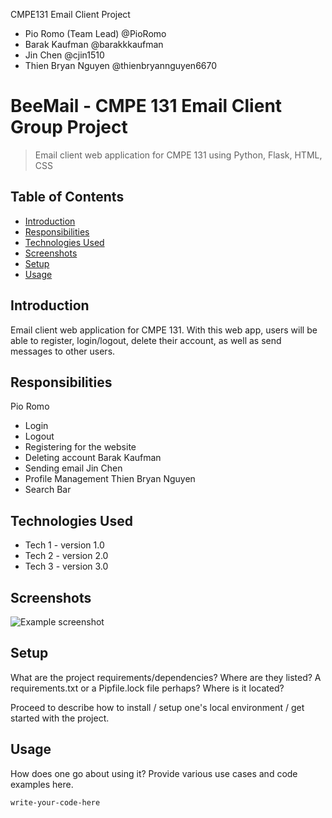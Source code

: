 CMPE131 Email Client Project 
 - Pio Romo (Team Lead) @PioRomo
 - Barak Kaufman @barakkkaufman
 - Jin Chen @cjin1510
 - Thien Bryan Nguyen @thienbryannguyen6670


# BeeMail - CMPE 131 Email Client Group Project 
> Email client web application for CMPE 131 using Python, Flask, HTML, CSS

## Table of Contents
* [Introduction](#introduction)
* [Responsibilities](#responsibilities)
* [Technologies Used](#technologies-used)
* [Screenshots](#screenshots)
* [Setup](#setup)
* [Usage](#usage)


## Introduction
Email client web application for CMPE 131. With this web app, users will be able to register, login/logout, delete their account, as well as send messages to other users. 

## Responsibilities
Pio Romo
 * Login
 * Logout
 * Registering for the website
 * Deleting account
Barak Kaufman
 * Sending email
Jin Chen
 * Profile Management
Thien Bryan Nguyen
 * Search Bar


## Technologies Used
- Tech 1 - version 1.0
- Tech 2 - version 2.0
- Tech 3 - version 3.0


## Screenshots
![Example screenshot](./img/screenshot.png)
<!-- If you have screenshots you'd like to share, include them here. -->


## Setup
What are the project requirements/dependencies? Where are they listed? A requirements.txt or a Pipfile.lock file perhaps? Where is it located?

Proceed to describe how to install / setup one's local environment / get started with the project.


## Usage
How does one go about using it?
Provide various use cases and code examples here.

`write-your-code-here`




